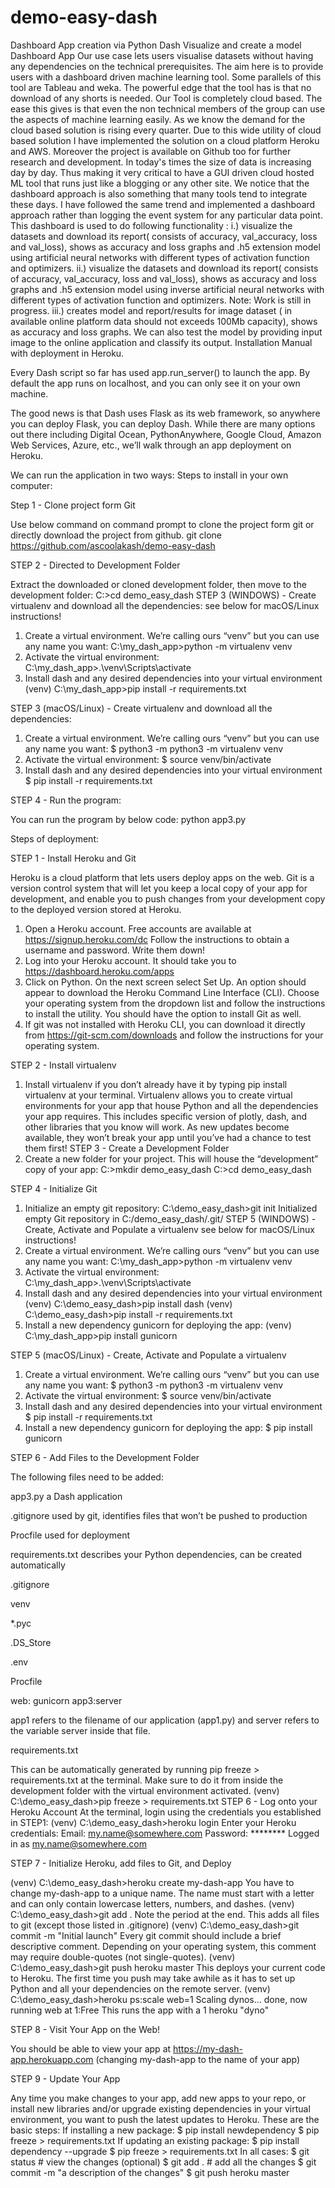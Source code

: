 # demo-easy-dash
Dashboard App creation via Python Dash
Visualize and create a model
Dashboard App 
Our use case lets users visualise datasets without having any dependencies on the technical prerequisites. The aim here is to provide users with a dashboard driven machine learning tool. Some parallels of this tool are Tableau and weka. The powerful edge that the tool has is that no download of any shorts is needed. Our Tool is completely cloud based. The ease this gives is that even the non technical members of the group can use the aspects of machine learning easily. As we know the demand for the cloud based solution is rising every quarter. Due to this wide utility of cloud based solution I have implemented the solution on a cloud platform Heroku and AWS. Moreover the project is available on Github too for further research and development. In today's times the size of data is increasing day by day. Thus making it very critical to have a GUI driven cloud hosted ML tool that runs just like a blogging or any other site.
We notice that the dashboard approach is also something that many tools tend to integrate these days. I have followed the same trend and implemented a dashboard approach rather than logging the event system for any particular data point. This dashboard is used to do following functionality :
i.) visualize the datasets and download its report( consists of accuracy, val_accuracy, loss and val_loss), shows as accuracy and loss graphs and .h5 extension model using artificial neural networks with different types of activation function and optimizers.
ii.) visualize the datasets and download its report( consists of accuracy, val_accuracy, loss and val_loss), shows as accuracy and loss graphs and .h5 extension model using inverse artificial neural networks with different types of activation function and optimizers. Note: Work is still in progress.
iii.) creates model and report/results for image dataset ( in available online platform data should not exceeds 100Mb capacity), shows as accuracy and loss graphs. We can also test the model by providing input image to the online application and classify its output.
Installation Manual with deployment in Heroku.

Every Dash script so far has used app.run_server() to launch the app. By default the app runs on localhost, and you can only see it on your own machine.

The good news is that Dash uses Flask as its web framework, so anywhere you can deploy Flask, you can deploy Dash. While there are many options out there including Digital Ocean, PythonAnywhere, Google Cloud, Amazon Web Services, Azure, etc., we’ll walk through an app deployment on Heroku.

We can run the application in two ways:
Steps to install in your own computer:

Step 1 -  Clone project form Git

Use below command on command prompt to clone the project form git or directly download the project from github.
	git clone https://github.com/ascoolakash/demo-easy-dash

 
STEP 2 - Directed to Development Folder

Extract the downloaded or cloned development folder, then move to the development folder:
	C:\>cd demo_easy_dash
STEP 3 (WINDOWS) - Create virtualenv and download all the dependencies:
see below for macOS/Linux instructions!
1. Create a virtual environment. We’re calling ours “venv” but you can use any name you want:
	C:\my_dash_app>python -m virtualenv venv
2. Activate the virtual environment:
	C:\my_dash_app>.\venv\Scripts\activate 
3. Install dash and any desired dependencies into your virtual environment
	(venv) C:\my_dash_app>pip install -r requirements.txt


STEP 3 (macOS/Linux) - Create virtualenv and download all the dependencies:

1. Create a virtual environment. We’re calling ours “venv” but you can use any name you want:
	$ python3 -m python3 -m virtualenv venv
2. Activate the virtual environment:
	$ source venv/bin/activate
3. Install dash and any desired dependencies into your virtual environment
	$ pip install -r requirements.txt

STEP 4 - Run the program:

You can run the program by below code:
python app3.py

Steps of deployment:

STEP 1 - Install Heroku and Git

Heroku is a cloud platform that lets users deploy apps on the web.
Git is a version control system that will let you keep a local copy of your app for development, and enable you to push changes from your development copy to the deployed version stored at Heroku.
1. Open a Heroku account. Free accounts are available at https://signup.heroku.com/dc 
Follow the instructions to obtain a username and password. Write them down! 
2. Log into your Heroku account. It should take you to https://dashboard.heroku.com/apps 
3. Click on Python. On the next screen select Set Up. An option should appear to download the Heroku Command Line Interface (CLI). Choose your operating system from the dropdown list and follow the instructions to install the utility. You should have the option to install Git as well.
4. If git was not installed with Heroku CLI, you can download it directly from https://git-scm.com/downloads and follow the instructions for your operating system.

STEP 2 - Install virtualenv

1. Install virtualenv if you don’t already have it by typing pip install virtualenv at your terminal. Virtualenv allows you to create virtual environments for your app that house Python and all the dependencies your app requires. This includes specific version of plotly, dash, and other libraries that you know will work. 
As new updates become available, they won’t break your app until you’ve had a chance to test them first!
STEP 3 - Create a Development Folder
1. Create a new folder for your project. This will house the “development” copy of your app:
	C:\>mkdir demo_easy_dash
	C:\>cd demo_easy_dash


STEP 4 - Initialize Git

1. Initialize an empty git repository:
	C:\demo_easy_dash>git init
Initialized empty Git repository in C:/demo_easy_dash/.git/
STEP 5 (WINDOWS) - Create, Activate and Populate a virtualenv
see below for macOS/Linux instructions!
1. Create a virtual environment. We’re calling ours “venv” but you can use any name you want:
C:\my_dash_app>python -m virtualenv venv
2. Activate the virtual environment:
C:\my_dash_app>.\venv\Scripts\activate 
3. Install dash and any desired dependencies into your virtual environment
(venv) C:\demo_easy_dash>pip install dash
(venv) C:\demo_easy_dash>pip install -r requirements.txt
4. Install a new dependency gunicorn for deploying the app:
(venv) C:\my_dash_app>pip install gunicorn


STEP 5 (macOS/Linux) - Create, Activate and Populate a virtualenv

1. Create a virtual environment. We’re calling ours “venv” but you can use any name you want:
	$ python3 -m python3 -m virtualenv venv
2. Activate the virtual environment:
	$ source venv/bin/activate
3. Install dash and any desired dependencies into your virtual environment
	$ pip install  -r requirements.txt
4. Install a new dependency gunicorn for deploying the app:
	$ pip install gunicorn


STEP 6 - Add Files to the Development Folder

The following files need to be added:

app3.py	a Dash application

.gitignore	used by git, identifies files that won’t be pushed to production

Procfile	used for deployment

requirements.txt	describes your Python dependencies, can be created automatically

.gitignore

venv

*.pyc

.DS_Store

.env

Procfile

web: gunicorn app3:server

app1 refers to the filename of our application (app1.py) and server refers to the variable server inside that file.

requirements.txt

This can be automatically generated by running pip freeze > requirements.txt at the terminal. 
Make sure to do it from inside the development folder with the virtual environment activated.
(venv) C:\demo_easy_dash>pip freeze > requirements.txt
STEP 6 - Log onto your Heroku Account
At the terminal, login using the credentials you established in STEP1:
(venv) C:\demo_easy_dash>heroku login
Enter your Heroku credentials:
Email: my.name@somewhere.com
Password: ********
Logged in as my.name@somewhere.com

STEP 7 - Initialize Heroku, add files to Git, and Deploy

(venv) C:\demo_easy_dash>heroku create my-dash-app 
You have to change my-dash-app to a unique name. The name must start with a letter 
and can only contain lowercase letters, numbers, and dashes.
(venv) C:\demo_easy_dash>git add . 
Note the period at the end. This adds all files to git (except those listed in .gitignore)
(venv) C:\demo_easy_dash>git commit -m "Initial launch"
Every git commit should include a brief descriptive comment. Depending on your operating system, this comment may require double-quotes (not single-quotes).
(venv) C:\demo_easy_dash>git push heroku master 
This deploys your current code to Heroku. The first time you push may take awhile as it has to set up Python and all your dependencies on the remote server.
(venv) C:\demo_easy_dash>heroku ps:scale web=1 
Scaling dynos... done, now running web at 1:Free
This runs the app with a 1 heroku "dyno"

STEP 8 - Visit Your App on the Web!

You should be able to view your app at https://my-dash-app.herokuapp.com
(changing my-dash-app to the name of your app)

STEP 9 - Update Your App

Any time you make changes to your app, add new apps to your repo, or install new libraries and/or upgrade existing dependencies in your virtual environment, you want to push the latest updates to Heroku. These are the basic steps:
If installing a new package:
$ pip install newdependency
$ pip freeze > requirements.txt
If updating an existing package:
$ pip install dependency --upgrade
$ pip freeze > requirements.txt
In all cases:
$ git status # view the changes (optional)
$ git add .  # add all the changes
$ git commit -m "a description of the changes"
$ git push heroku master

